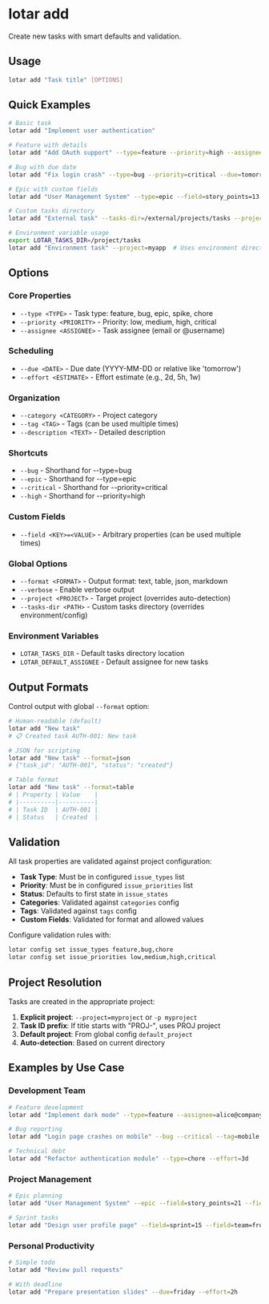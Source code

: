 # lotar add

Create new tasks with smart defaults and validation.

## Usage

```bash
lotar add "Task title" [OPTIONS]
```

## Quick Examples

```bash
# Basic task
lotar add "Implement user authentication"

# Feature with details
lotar add "Add OAuth support" --type=feature --priority=high --assignee=john.doe

# Bug with due date
lotar add "Fix login crash" --type=bug --priority=critical --due=tomorrow

# Epic with custom fields
lotar add "User Management System" --type=epic --field=story_points=13 --field=sprint=2

# Custom tasks directory
lotar add "External task" --tasks-dir=/external/projects/tasks --project=external

# Environment variable usage
export LOTAR_TASKS_DIR=/project/tasks
lotar add "Environment task" --project=myapp  # Uses environment directory
```

## Options

### Core Properties
- `--type <TYPE>` - Task type: feature, bug, epic, spike, chore
- `--priority <PRIORITY>` - Priority: low, medium, high, critical
- `--assignee <ASSIGNEE>` - Task assignee (email or @username)

### Scheduling
- `--due <DATE>` - Due date (YYYY-MM-DD or relative like 'tomorrow')
- `--effort <ESTIMATE>` - Effort estimate (e.g., 2d, 5h, 1w)

### Organization  
- `--category <CATEGORY>` - Project category
- `--tag <TAG>` - Tags (can be used multiple times)
- `--description <TEXT>` - Detailed description

### Shortcuts
- `--bug` - Shorthand for --type=bug
- `--epic` - Shorthand for --type=epic
- `--critical` - Shorthand for --priority=critical
- `--high` - Shorthand for --priority=high

### Custom Fields
- `--field <KEY>=<VALUE>` - Arbitrary properties (can be used multiple times)

### Global Options
- `--format <FORMAT>` - Output format: text, table, json, markdown
- `--verbose` - Enable verbose output
- `--project <PROJECT>` - Target project (overrides auto-detection)
- `--tasks-dir <PATH>` - Custom tasks directory (overrides environment/config)

### Environment Variables
- `LOTAR_TASKS_DIR` - Default tasks directory location  
- `LOTAR_DEFAULT_ASSIGNEE` - Default assignee for new tasks

## Output Formats

Control output with global `--format` option:

```bash
# Human-readable (default)
lotar add "New task" 
# 📋 Created task AUTH-001: New task

# JSON for scripting
lotar add "New task" --format=json
# {"task_id": "AUTH-001", "status": "created"}

# Table format
lotar add "New task" --format=table
# | Property | Value    |
# |----------|----------|
# | Task ID  | AUTH-001 |
# | Status   | Created  |
```

## Validation

All task properties are validated against project configuration:

- **Task Type**: Must be in configured `issue_types` list
- **Priority**: Must be in configured `issue_priorities` list  
- **Status**: Defaults to first state in `issue_states`
- **Categories**: Validated against `categories` config
- **Tags**: Validated against `tags` config
- **Custom Fields**: Validated for format and allowed values

Configure validation rules with:
```bash
lotar config set issue_types feature,bug,chore
lotar config set issue_priorities low,medium,high,critical
```

## Project Resolution

Tasks are created in the appropriate project:

1. **Explicit project**: `--project=myproject` or `-p myproject`
2. **Task ID prefix**: If title starts with "PROJ-", uses PROJ project  
3. **Default project**: From global config `default_project`
4. **Auto-detection**: Based on current directory

## Examples by Use Case

### Development Team
```bash
# Feature development
lotar add "Implement dark mode" --type=feature --assignee=alice@company.com --due=2025-08-15

# Bug reporting
lotar add "Login page crashes on mobile" --bug --critical --tag=mobile --tag=urgent

# Technical debt
lotar add "Refactor authentication module" --type=chore --effort=3d
```

### Project Management
```bash
# Epic planning
lotar add "User Management System" --epic --field=story_points=21 --field=quarter=Q3

# Sprint tasks
lotar add "Design user profile page" --field=sprint=15 --field=team=frontend
```

### Personal Productivity
```bash
# Simple todo
lotar add "Review pull requests"

# With deadline
lotar add "Prepare presentation slides" --due=friday --effort=2h
```
